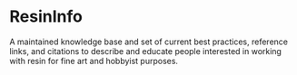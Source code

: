 # ResinInfo
A maintained knowledge base and set of current best practices, reference links, and citations to describe and educate people interested in working with resin for fine art and hobbyist purposes.
